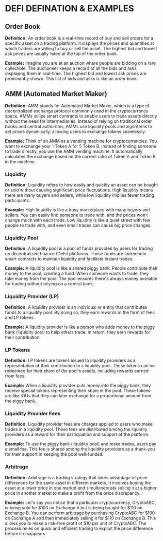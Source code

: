 # DEFI DEFINATION & EXAMPLES

## Order Book

**Definition:** An order book is a real-time record of buy and sell orders for a specific asset on a trading platform. It displays the prices and quantities at which traders are willing to buy or sell the asset. The highest bid and lowest ask prices are usually listed at the top of the order book.

**Example:** Imagine you are at an auction where people are bidding on a rare collectible. The auctioneer keeps a record of all the bids and asks, displaying them in real-time. The highest bid and lowest ask prices are prominently shown. This list of bids and asks is like an order book.

## AMM (Automated Market Maker)

**Definition:** AMM stands for Automated Market Maker, which is a type of decentralized exchange protocol commonly used in the cryptocurrency space. AMMs utilize smart contracts to enable users to trade assets directly without the need for intermediaries. Instead of relying on traditional order books and central authorities, AMMs use liquidity pools and algorithms to set prices dynamically, allowing users to exchange tokens seamlessly.

**Example:** Think of an AMM as a vending machine for cryptocurrencies. You want to exchange your 1 Token A for 5 Token B. Instead of finding someone to trade directly, you use the AMM vending machine. It automatically calculates the exchange based on the current ratio of Token A and Token B in the machine.

### Liquidity

**Definition:** Liquidity refers to how easily and quickly an asset can be bought or sold without causing significant price fluctuations. High liquidity means there are many buyers and sellers, while low liquidity implies fewer trading participants.

**Example:** High liquidity is like a busy marketplace with many buyers and sellers. You can easily find someone to trade with, and the prices won't change much with each trade. Low liquidity is like a quiet street with few people to trade with, and even small trades can cause big price changes.

### Liquidity Pool

**Definition:** A liquidity pool is a pool of funds provided by users for trading on decentralized finance (DeFi) platforms. These funds are locked into smart contracts to maintain liquidity and facilitate instant trades.

**Example:** A liquidity pool is like a shared piggy bank. People contribute their money to the pool, creating a fund. When someone wants to trade, they take money from the pool. The pool ensures there's always money available for trading without relying on a central bank.

### Liquidity Provider (LP)

**Definition:** A liquidity provider is an individual or entity that contributes funds to a liquidity pool. By doing so, they earn rewards in the form of fees and LP tokens.

**Example:** A liquidity provider is like a person who adds money to the piggy bank (liquidity pool) to help others trade. In return, they earn rewards for their contribution.

### LP Tokens

**Definition:** LP tokens are tokens issued to liquidity providers as a representation of their contribution to a liquidity pool. These tokens can be redeemed for their share of the pool's assets, including rewards earned from fees.

**Example:** When a liquidity provider puts money into the piggy bank, they receive special tokens representing their share in the pool. These tokens are like IOUs that they can later exchange for a proportional amount from the piggy bank.

### Liquidity Provider Fees

**Definition:** Liquidity provider fees are charges applied to users who make trades in a liquidity pool. These fees are distributed among the liquidity providers as a reward for their participation and support of the platform.

**Example:** To use the piggy bank (liquidity pool) and make trades, users pay a small fee. This fee is shared among the liquidity providers as a thank-you for their support in keeping the pool well-funded.

### Arbitrage

**Definition:** Arbitrage is a trading strategy that takes advantage of price differences for the same asset in different markets. It involves buying the asset at a lower price in one market and simultaneously selling it at a higher price in another market to make a profit from the price discrepancy.

**Example:** Let's say you notice that a particular cryptocurrency, CryptoABC, is being sold for $100 on Exchange A but is being bought for $110 on Exchange B. You can perform arbitrage by purchasing CryptoABC for $100 on Exchange A and then immediately selling it for $110 on Exchange B. This allows you to make a risk-free profit of $10 per unit of CryptoABC. The process relies on quick and efficient trading to exploit the price difference before it disappears.
